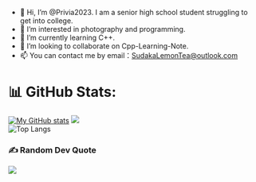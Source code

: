 - 👋 Hi, I’m @Privia2023.
I am a senior high school student struggling to get into college.
- 👀 I’m interested in photography and programming.
- 🌱 I’m currently learning C++.
- 💞️ I’m looking to collaborate on Cpp-Learning-Note.
- 📫 You can contact me by email：SudakaLemonTea@outlook.com

# 📊 GitHub Stats:
[![My GitHub stats](https://github-readme-stats.vercel.app/api?username=Deuteriunt&theme=dark&show_icons=true)](https://github.com/Deuteriunt/Deuteriunt)
![](https://github-readme-streak-stats.herokuapp.com/?user=Deuteriunt&theme=dark&hide_border=false)<br/>
![Top Langs](https://github-readme-stats.vercel.app/api/top-langs/?username=Deuteriunt&layout=compact&theme=tokyonight)

### ✍️ Random Dev Quote
![](https://quotes-github-readme.vercel.app/api?type=horizontal&theme=radical)

<!---
Privia2023/Privia2023 is a ✨ special ✨ repository because its `README.md` (this file) appears on your GitHub profile.
You can click the Preview link to take a look at your changes.
--->
